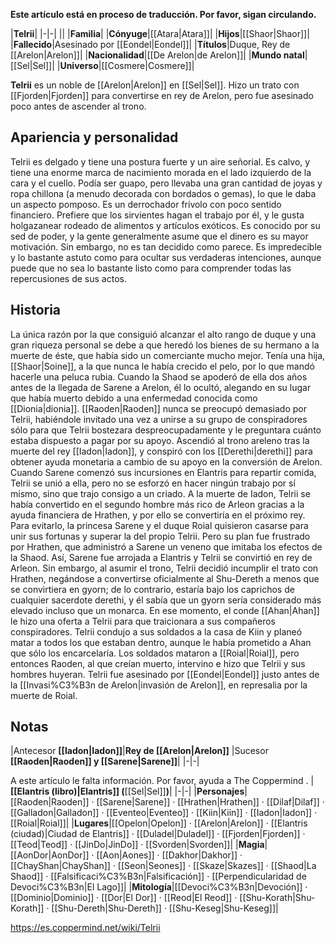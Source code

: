 **Este artículo está en proceso de traducción. Por favor, sigan circulando.**


|**Telrii**|
|-|-|
||
|**Familia**|
|**Cónyuge**|[[Atara\|Atara]]|
|**Hijos**|[[Shaor\|Shaor]]|
|**Fallecido**|Asesinado por [[Eondel\|Eondel]]|
|**Títulos**|Duque, Rey de [[Arelon\|Arelon]]|
|**Nacionalidad**|[[De Arelon\|de Arelon]]|
|**Mundo natal**|[[Sel\|Sel]]|
|**Universo**|[[Cosmere\|Cosmere]]|

**Telrii** es un noble de [[Arelon\|Arelon]] en [[Sel\|Sel]]. Hizo un trato con [[Fjorden\|Fjorden]] para convertirse en rey de Arelon, pero fue asesinado poco antes de ascender al trono.

## Apariencia y personalidad
Telrii es delgado y tiene una postura fuerte y un aire señorial. Es calvo, y tiene una enorme marca de nacimiento morada en el lado izquierdo de la cara y el cuello. Podía ser guapo, pero llevaba una gran cantidad de joyas y ropa chillona (a menudo decorada con bordados o gemas), lo que le daba un aspecto pomposo.
Es un derrochador frívolo con poco sentido financiero. Prefiere que los sirvientes hagan el trabajo por él, y le gusta holgazanear rodeado de alimentos y artículos exóticos. Es conocido por su sed de poder, y la gente generalmente asume que el dinero es su mayor motivación. Sin embargo, no es tan decidido como parece. Es impredecible y lo bastante astuto como para ocultar sus verdaderas intenciones, aunque puede que no sea lo bastante listo como para comprender todas las repercusiones de sus actos.

## Historia
La única razón por la que consiguió alcanzar el alto rango de duque y una gran riqueza personal se debe a que heredó los bienes de su hermano a la muerte de éste, que había sido un comerciante mucho mejor.
Tenía una hija, [[Shaor\|Soine]], a la que nunca le había crecido el pelo, por lo que mandó hacerle una peluca rubia. Cuando la Shaod se apoderó de ella dos años antes de la llegada de Sarene a Arelon, él lo ocultó, alegando en su lugar que había muerto debido a una enfermedad conocida como [[Dionia\|dionia]].
[[Raoden\|Raoden]] nunca se preocupó demasiado por Telrii, habiéndole invitado una vez a unirse a su grupo de conspiradores sólo para que Telrii bostezara despreocupadamente y le preguntara cuánto estaba dispuesto a pagar por su apoyo.
Ascendió al trono areleno tras la muerte del rey [[Iadon\|Iadon]], y conspiró con los [[Derethi\|derethi]] para obtener ayuda monetaria a cambio de su apoyo en la conversión de Arelon.
Cuando Sarene comenzó sus incursiones en Elantris para repartir comida, Telrii se unió a ella, pero no se esforzó en hacer ningún trabajo por sí mismo, sino que trajo consigo a un criado.
A la muerte de Iadon, Telrii se había convertido en el segundo hombre más rico de Arleon gracias a la ayuda financiera de Hrathen, y por ello se convertiría en el próximo rey. Para evitarlo, la princesa Sarene y el duque Roial quisieron casarse para unir sus fortunas y superar la del propio Telrii. Pero su plan fue frustrado por Hrathen, que administró a Sarene un veneno que imitaba los efectos de la Shaod. Así, Sarene fue arrojada a Elantris y Telrii se convirtió en rey de Arleon.
Sin embargo, al asumir el trono, Telrii decidió incumplir el trato con Hrathen, negándose a convertirse oficialmente al Shu-Dereth a menos que se convirtiera en gyorn; de lo contrario, estaría bajo los caprichos de cualquier sacerdote derethi, y él sabía que un gyorn sería considerado más elevado incluso que un monarca. En ese momento, el conde [[Ahan\|Ahan]] le hizo una oferta a Telrii para que traicionara a sus compañeros conspiradores. Telrii condujo a sus soldados a la casa de Kiin y planeó matar a todos los que estaban dentro, aunque le había prometido a Ahan que sólo los encarcelaría. Los soldados mataron a [[Roial\|Roial]], pero entonces Raoden, al que creían muerto, intervino e hizo que Telrii y sus hombres huyeran.
Telrii fue asesinado por [[Eondel\|Eondel]] justo antes de la [[Invasi%C3%B3n de Arelon\|invasión de Arelon]], en represalia por la muerte de Roial.

## Notas
|Antecesor  **[[Iadon\|Iadon]]**|**Rey de [[Arelon\|Arelon]]** |Sucesor  **[[Raoden\|Raoden]] y [[Sarene\|Sarene]]**|
|-|-|


A este artículo le falta información. Por favor, ayuda a The Coppermind .
|**[[Elantris (libro)\|Elantris]] (**[[Sel\|Sel]]**)**|
|-|-|
|**Personajes**|[[Raoden\|Raoden]] · [[Sarene\|Sarene]] · [[Hrathen\|Hrathen]] · [[Dilaf\|Dilaf]] · [[Galladon\|Galladon]] · [[Eventeo\|Eventeo]] · [[Kiin\|Kiin]] · [[Iadon\|Iadon]] · [[Roial\|Roial]]|
|**Lugares**|[[Opelon\|Opelon]] · [[Arelon\|Arelon]] · [[Elantris (ciudad)\|Ciudad de Elantris]] · [[Duladel\|Duladel]] · [[Fjorden\|Fjorden]] · [[Teod\|Teod]] · [[JinDo\|JinDo]] · [[Svorden\|Svorden]]|
|**Magia**|[[AonDor\|AonDor]] · [[Aon\|Aones]] · [[Dakhor\|Dakhor]] · [[ChayShan\|ChayShan]] · [[Seon\|Seones]] · [[Skaze\|Skazes]] · [[Shaod\|La Shaod]] · [[Falsificaci%C3%B3n\|Falsificación]] · [[Perpendicularidad de Devoci%C3%B3n\|El Lago]]|
|**Mitología**|[[Devoci%C3%B3n\|Devoción]] · [[Dominio\|Dominio]] · [[Dor\|El Dor]] · [[Reod\|El Reod]] · [[Shu-Korath\|Shu-Korath]] · [[Shu-Dereth\|Shu-Dereth]] · [[Shu-Keseg\|Shu-Keseg]]|



https://es.coppermind.net/wiki/Telrii